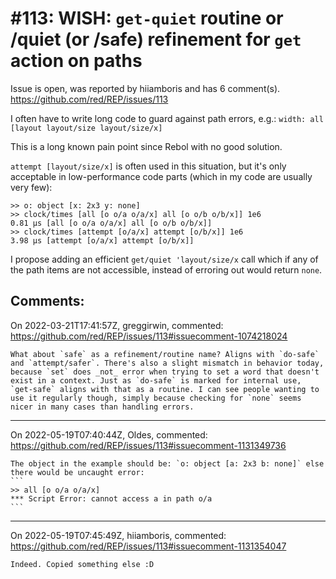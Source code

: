 
#113: WISH: `get-quiet` routine or /quiet (or /safe) refinement for `get` action on paths
================================================================================
Issue is open, was reported by hiiamboris and has 6 comment(s).
<https://github.com/red/REP/issues/113>

I often have to write long code to guard against path errors, e.g.:
`width: all [layout layout/size layout/size/x]`

This is a long known pain point since Rebol with no good solution.

`attempt [layout/size/x]` is often used in this situation, but it's only acceptable in low-performance code parts (which in my code are usually very few):
```
>> o: object [x: 2x3 y: none]
>> clock/times [all [o o/a o/a/x] all [o o/b o/b/x]] 1e6
0.81 μs	[all [o o/a o/a/x] all [o o/b o/b/x]]
>> clock/times [attempt [o/a/x] attempt [o/b/x]] 1e6
3.98 μs	[attempt [o/a/x] attempt [o/b/x]]
```

I propose adding an efficient `get/quiet 'layout/size/x` call which if any of the path items are not accessible, instead of erroring out would return `none`.


Comments:
--------------------------------------------------------------------------------

On 2022-03-21T17:41:57Z, greggirwin, commented:
<https://github.com/red/REP/issues/113#issuecomment-1074218024>

    What about `safe` as a refinement/routine name? Aligns with `do-safe` and `attempt/safer`. There's also a slight mismatch in behavior today, because `set` does _not_ error when trying to set a word that doesn't exist in a context. Just as `do-safe` is marked for internal use, `get-safe` aligns with that as a routine. I can see people wanting to use it regularly though, simply because checking for `none` seems nicer in many cases than handling errors.

--------------------------------------------------------------------------------

On 2022-05-19T07:40:44Z, Oldes, commented:
<https://github.com/red/REP/issues/113#issuecomment-1131349736>

    The object in the example should be: `o: object [a: 2x3 b: none]` else there would be uncaught error:
    ```
    >> all [o o/a o/a/x]
    *** Script Error: cannot access a in path o/a
    ``` 

--------------------------------------------------------------------------------

On 2022-05-19T07:45:49Z, hiiamboris, commented:
<https://github.com/red/REP/issues/113#issuecomment-1131354047>

    Indeed. Copied something else :D

